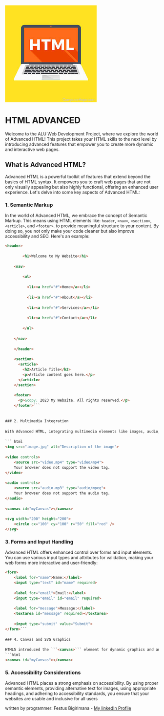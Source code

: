 ![Alt text](image.png)

# HTML ADVANCED

Welcome to the ALU Web Development Project, where we explore the world of Advanced HTML! This project takes your HTML skills to the next level by introducing advanced features that empower you to create more dynamic and interactive web pages.

## What is Advanced HTML?

Advanced HTML is a powerful toolkit of features that extend beyond the basics of HTML syntax. It empowers you to craft web pages that are not only visually appealing but also highly functional, offering an enhanced user experience. Let's delve into some key aspects of Advanced HTML:

### 1. Semantic Markup
In the world of Advanced HTML, we embrace the concept of Semantic Markup. This means using HTML elements like:
```header```, ```<nav>```, ```<section>```, ```<article>```, and ```<footer>```.
 to provide meaningful structure to your content. By doing so, you not only make your code cleaner but also improve accessibility and SEO. Here's an example:

```html
<header>
    
        <h1>Welcome to My Website</h1>
    
    <nav>
    
        <ul>
    
          <li><a href="#">Home</a></li>
    
          <li><a href="#">About</a></li>
    
          <li><a href="#">Services</a></li>
    
          <li><a href="#">Contact</a></li>
    
        </ul>
    
    </nav>
    
    </header>

    <section>
      <article>
        <h2>Article Title</h2>
        <p>Article content goes here.</p>
      </article>
    </section>

    <footer>
      <p>&copy; 2023 My Website. All rights reserved.</p>
    </footer>```


### 2. Multimedia Integration

With Advanced HTML, integrating multimedia elements like images, audio, video, and even animations becomes a breeze. HTML5 brought native support for ```<video>``` and ```<audio>``` tags, reducing the need for third-party plugins. Here's a glimpse:

``` html
<img src="image.jpg" alt="Description of the image">

<video controls>
    <source src="video.mp4" type="video/mp4">
    Your browser does not support the video tag.
</video>

<audio controls>
    <source src="audio.mp3" type="audio/mpeg">
    Your browser does not support the audio tag.
</audio>

<canvas id="myCanvas"></canvas>

<svg width="200" height="200">
    <circle cx="100" cy="100" r="50" fill="red" />
</svg>

```

### 3. Forms and Input Handling
Advanced HTML offers enhanced control over forms and input elements. You can use various input types and attributes for validation, making your web forms more interactive and user-friendly:

```html
<form>
    <label for="name">Name:</label>
    <input type="text" id="name" required>

    <label for="email">Email:</label>
    <input type="email" id="email" required>

    <label for="message">Message:</label>
    <textarea id="message" required></textarea>

    <input type="submit" value="Submit">
</form>```

### 4. Canvas and SVG Graphics

HTML5 introduced the ```<canvas>``` element for dynamic graphics and animations using JavaScript. Scalable Vector Graphics (SVG) can also be embedded for resolution-independent vector graphics:
```html
<canvas id="myCanvas"></canvas>
```

### 5. Accessibility Considerations

Advanced HTML places a strong emphasis on accessibility. By using proper semantic elements, providing alternative text for images, using appropriate headings, and adhering to accessibility standards, you ensure that your websites are usable and inclusive for all users


written by programmer: Festus Bigirimana - [My linkedIn Profile](https://www.linkedin.com/in/festus-bigirimana-b725a4262/)
   
